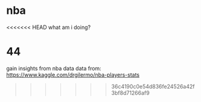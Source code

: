 # nba
<<<<<<< HEAD
what am i doing?

44
=======

gain insights from nba data
data from: https://www.kaggle.com/drgilermo/nba-players-stats
>>>>>>> 36c4190c0e54d836fe24526a42f3bf8d71266af9
